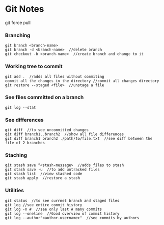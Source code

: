 # Git Notes


git force pull
### Branching
```
git branch <branch-name>
git branch -d <branch-name>  //delete branch
git checkout -b <branch-name>  //create branch and change to it
```


### Working tree to commit
```
git add .  //adds all files without commiting 
commit all the changes in the directory //commit all changes directory
git restore --staged <file>  //unstage a file
```

### See files committed on a branch
`git log --stat`

### See differences
```
git diff  //to see uncommitted changes
git diff branch1..branch2  //show all file differences
git diff branch1 branch2 ./path/to/file.txt  //see diff between the file of 2 branches
```

### Staching
```
git stash save “<stash-message>  //adds files to stash
git stash save -u  //to add untracked files 
git stash list  //view stashed code
git stash apply  //restore a stash
```

### Utilities
```
git status  //to see currnet branch and staged files
git log //see entire commit history
git log -n #  //see only last # many commits
git log --oneline  //Good overview of commit history
git log --author"<author-username>"  //see commits by authors

```
